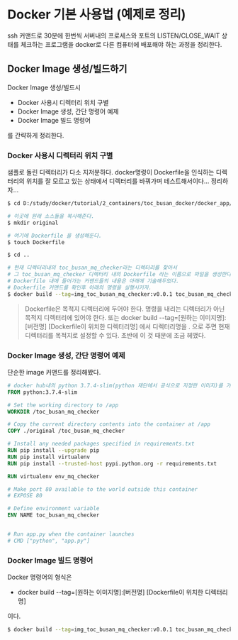 # Docker 기본 사용법 (예제로 정리)

ssh 커맨드로 30분에 한번씩 서버내의 프로세스와 포트의 LISTEN/CLOSE_WAIT 상태를 체크하는 프로그램을 docker로 다른 컴퓨터에 배포해야 하는 과정을 정리한다.  

## Docker Image 생성/빌드하기

Docker Image 생성/빌드시  

- Docker 사용시 디렉터리 위치 구별
- Docker Image 생성, 간단 명령어 예제
- Docker Image 빌드 명령어

를 간략하게 정리한다.  



### Docker 사용시 디렉터리 위치 구별

샘플로 돌린 디렉터리가 다소 지저분하다. docker명령이 Dockerfile을 인식하는 디렉터리의 위치를 잘 모르고 있는 상태에서 디렉터리를 바꿔가며 테스트해서이다... 정리하자...  

```bash
$ cd D:/study/docker/tutorial/2_containers/toc_busan_docker/docker_app/toc_busan_mq_checker

# 이곳에 원래 소스들을 복사해준다.
$ mkdir original

# 여기에 Dockerfile 을 생성해둔다.
$ touch Dockerfile

$ cd ..

# 현재 디렉터리내의 toc_busan_mq_checker라는 디렉터리를 찾아서 
# 그 toc_busan_mq_checker 디렉터리 내의 Dockerfile 라는 이름으로 파일을 생성한다.
# Dockerfile 내에 들어가는 커맨드들의 내용은 아래에 기술해두었다. 
# Dockerfile 커맨드를 확인후 아래의 명령을 실행시키자.  
$ docker build --tag=img_toc_busan_mq_checker:v0.0.1 toc_busan_mq_checker
```



> Dockerfile은 목적지 디렉터리에 두어야 한다. 명령을 내리는 디렉터리가 아닌 목적지 디렉터리에 있어야 한다. 또는 docker build --tag=[원하는 이미지명]:[버전명] [Dockerfile이 위치한 디렉터리명] 에서 디렉터리명을 . 으로 주면 현재 디렉터리를 목적지로 설정할 수 있다. 초반에 이 것 때문에 조금 헤맸다.



### Docker Image 생성, 간단 명령어 예제

단순한 image 커맨드를 정리해봤다.  

```dockerfile
# docker hub내의 python 3.7.4-slim(python 재단에서 공식으로 지정한 이미지)를 가져온다. 
FROM python:3.7.4-slim

# Set the working directory to /app
WORKDIR /toc_busan_mq_checker

# Copy the current directory contents into the container at /app
COPY ./original /toc_busan_mq_checker

# Install any needed packages specified in requirements.txt
RUN pip install --upgrade pip
RUN pip install virtualenv
RUN pip install --trusted-host pypi.python.org -r requirements.txt

RUN virtualenv env_mq_checker

# Make port 80 available to the world outside this container
# EXPOSE 80

# Define environment variable
ENV NAME toc_busan_mq_checker


# Run app.py when the container launches
# CMD ["python", "app.py"]
```



### Docker Image 빌드 명령어

 Docker 명령어의 형식은

- docker build --tag=[원하는 이미지명]:[버전명] [Dockerfile이 위치한 디렉터리명]  

이다.  

```bash
$ docker build --tag=img_toc_busan_mq_checker:v0.0.1 toc_busan_mq_checker 
```













